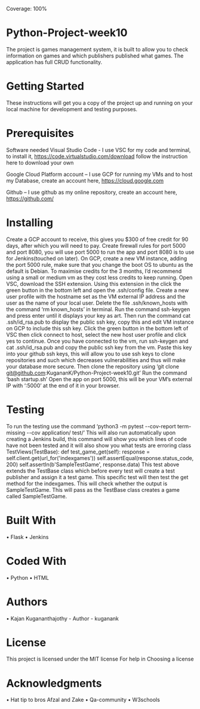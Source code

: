 Coverage: 100%
# Python-Project-week10
The project is games management system, it is built to allow you to check information on games and which publishers published what games. The application has full CRUD functionality. 
# Getting Started
These instructions will get you a copy of the project up and running on your local machine for development and testing purposes. 
# Prerequisites
Software needed
Visual Studio Code - I use VSC for my code and terminal, to install it,  https://code.virtualstudio.com/download follow the instruction here to download your own

Google Cloud Platform account – I use GCP for running my VMs and to host my Database, create an account here, https://cloud.google.com

Github – I use github as my online repository, create an account here, https://github.com/

# Installing
Create a GCP account to receive, this gives you $300 of free credit for 90 days, after which you will need to pay.
Create firewall rules for port 5000 and port  8080, you will use port 5000 to run the app and port 8080 is to use for Jenkins(touched on later).
On GCP, create a new VM instance, adding the port 5000 rule, make sure that you change the boot OS to ubuntu as the default is Debian. To maximise credits for the 3 months, I’d recommend using a small or medium vm as they cost less credits to keep running.
Open VSC, download the SSH extension. Using this extension in the click the green button in the bottom left and open the .ssh/config file.
Create a new user profile with the hostname set as the VM external IP address and the user as the name of your local user.
Delete the file .ssh/known_hosts with the command ‘rm known_hosts’ in terminal.
Run the command ssh-keygen and press enter until it displays your key as art.
Then run the command cat .ssh/id_rsa.pub to display the public ssh key, copy this and edit VM instance on GCP to include this ssh key.
Click the green button in the bottom left of VSC then click connect to host, select the new host user profile and click yes to continue.
Once you have connected to the vm, run ssh-keygen and cat .ssh/id_rsa.pub and copy the public ssh key from the vm.
Paste this key into your github ssh keys, this will allow you to use ssh keys to clone repositories and such which decreases vulnerabilities and thus will make your database more secure.
Then clone the repository using ‘git clone git@github.com:KugananK/Python-Project-week10.git’
Run the command ‘bash startup.sh’
Open the app on port 5000, this will be your VM’s external IP with ‘:5000’ at the end of it in your browser.
# Testing
To run the testing use the command ‘python3 -m pytest --cov-report term-missing --cov application/ test/’
This will also run automatically upon creating a Jenkins build, this command will show you which lines of code have not been tested and it will also show you what tests are erroring
class TestViews(TestBase):
    def test_game_get(self):
        response = self.client.get(url_for('indexgames'))
        self.assertEqual(response.status_code, 200)
        self.assertIn(b'SampleTestGame', response.data)
This test above extends the TestBase class which before every test will create a test publisher and assign it a test game. This specific test will then test the get method for the indexgames. This will check whether the output is SampleTestGame. This will pass as the TestBase class creates a game called SampleTestGame.
# Built With
•	Flask
•	Jenkins
# Coded With
•	Python
•	HTML
# Authors
•	Kajan Kugananthajothy - Author - kuganank
# License
This project is licensed under the MIT license
For help in Choosing a license
# Acknowledgments
•	Hat tip to bros Afzal and Zake
•	Qa-community
•	W3schools
